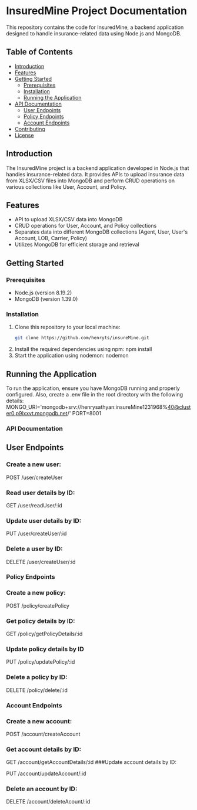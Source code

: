 # InsuredMine Project Documentation

This repository contains the code for InsuredMine, a backend application designed to handle insurance-related data using Node.js and MongoDB.

## Table of Contents

- [Introduction](#introduction)
- [Features](#features)
- [Getting Started](#getting-started)
  - [Prerequisites](#prerequisites)
  - [Installation](#installation)
  - [Running the Application](#running-the-application)
- [API Documentation](#api-documentation)
  - [User Endpoints](#user-endpoints)
  - [Policy Endpoints](#policy-endpoints)
  - [Account Endpoints](#account-endpoints)
- [Contributing](#contributing)
- [License](#license)

## Introduction

The InsuredMine project is a backend application developed in Node.js that handles insurance-related data. It provides APIs to upload insurance data from XLSX/CSV files into MongoDB and perform CRUD operations on various collections like User, Account, and Policy.

## Features

- API to upload XLSX/CSV data into MongoDB
- CRUD operations for User, Account, and Policy collections
- Separates data into different MongoDB collections (Agent, User, User's Account, LOB, Carrier, Policy)
- Utilizes MongoDB for efficient storage and retrieval

## Getting Started

### Prerequisites

- Node.js (version 8.19.2)
- MongoDB (version 1.39.0)

### Installation

1. Clone this repository to your local machine:
   ```bash
   git clone https://github.com/henryts/insureMine.git
2. Install the required dependencies using npm:
    npm install
3. Start the application using nodemon:
    nodemon 
## Running the Application
To run the application, ensure you have MongoDB running and properly configured. Also, create a .env file in the root directory with the following details:
MONGO_URI='mongodb+srv://henrysathyan:insureMine1231968%40@cluster0.p9lxxvt.mongodb.net/'
PORT=8001

### API Documentation
## User Endpoints
### Create a new user:

POST /user/createUser
### Read user details by ID:

GET /user/readUser/:id

### Update user details by ID:
PUT /user/createUser/:id

### Delete a user by ID:
DELETE /user/createUser/:id

### Policy Endpoints
### Create a new policy:
POST /policy/createPolicy
### Get policy details by ID:
GET /policy/getPolicyDetails/:id
### Update policy details by ID

PUT /policy/updatePolicy/:id
### Delete a policy by ID:

DELETE /policy/delete/:id

### Account Endpoints
### Create a new account:

POST /account/createAccount
### Get account details by ID:

GET /account/getAccountDetails/:id
###Update account details by ID:


PUT /account/updateAccount/:id
### Delete an account by ID:

DELETE /account/deleteAcount/:id


